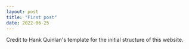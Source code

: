 ```yaml
---
layout: post
title: "First post"
date: 2022-06-25
---
```


Credit to Hank Quinlan's template for the initial structure of this website.
